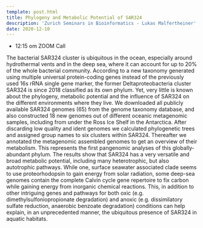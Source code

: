```yaml
---
template: post.html
title: Phylogeny and Metabolic Potential of SAR324
description: 'Zurich Seminars in Bioinformatics - Lukas Malfertheiner'
date: 2020-12-10
---
```


* 12:15 om  ZOOM Call

The bacterial SAR324 cluster is ubiquitous in the ocean, especially around hydrothermal vents and in the deep sea, where it can account for up to 20% of the whole bacterial community. According to a new taxonomy generated using multiple universal protein-coding genes instead of the previously used 16s rRNA single gene marker, the former Deltaproteobacteria cluster SAR324 is since 2018 classified as its own phylum. Yet, very little is known about the phylogeny, metabolic potential and the influence of SAR324 on the different environments where they live. We downloaded all publicly available SAR324 genomes (65) from the genome taxonomy database, and also constructed 18 new genomes out of different oceanic metagenomic samples, including from under the Ross Ice Shelf in the Antarctica.<!--more--> After discarding low quality and ident genomes we calculated phylogenetic trees and assigned group names to six clusters within SAR324. Thereafter we annotated the metagenomic assembled genomes to get an overview of their metabolism. This represents the first pangenomic analyses of this globally-abundant phylum. The results show that SAR324 has a very versatile and broad metabolic potential, including many heterotrophic, but also autotrophic pathways. While one, surface seawater associated clade seems to use proteorhodopsin to gain energy from solar radiation, some deep-sea genomes contain the complete Calvin cycle gene repertoire to fix carbon while gaining energy from inorganic chemical reactions. This, in addition to other intriguing genes and pathways for both oxic (e.g. dimethylsulfoniopropionate degradation) and anoxic (e.g. dissimilatory sulfate reduction, anaerobic benzoate degradation) conditions can help explain, in an unprecedented manner, the ubiquitous presence of SAR324 in aquatic habitats.

